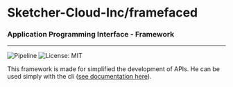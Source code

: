 # Sketcher-Cloud-Inc/framefaced
### Application Programming Interface - Framework


---

![Pipeline](https://github.com/Sketcher-Cloud-Inc/framefaced/actions/workflows/pipeline.yml/badge.svg)
![License: MIT](https://img.shields.io/badge/License-MIT-yellow.svg)

This framework is made for simplified the development of APIs. He can be used simply with the cli ([see documentation here](https://github.com/Sketcher-Cloud-Inc/framefaced/wiki)).